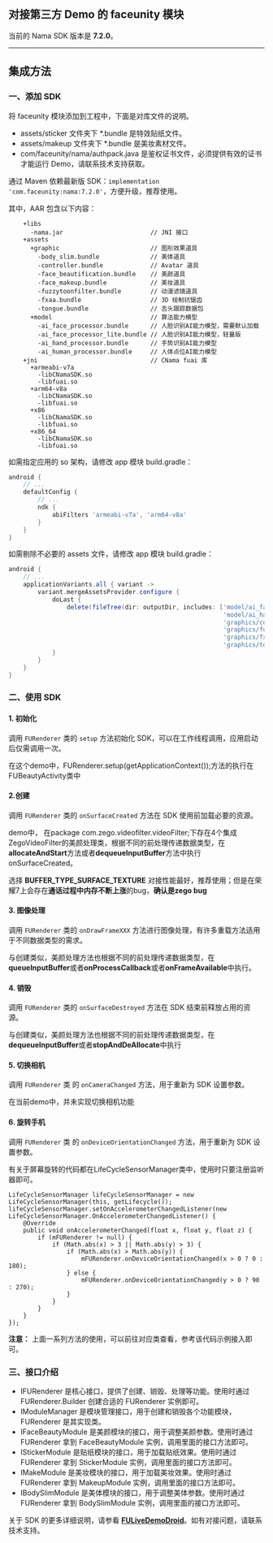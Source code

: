 ## 对接第三方 Demo 的 faceunity 模块

当前的 Nama SDK 版本是 **7.2.0**。

--------

## 集成方法

### 一、添加 SDK

将 faceunity 模块添加到工程中，下面是对库文件的说明。

- assets/sticker 文件夹下 \*.bundle 是特效贴纸文件。
- assets/makeup 文件夹下 \*.bundle 是美妆素材文件。
- com/faceunity/nama/authpack.java 是鉴权证书文件，必须提供有效的证书才能运行 Demo，请联系技术支持获取。

通过 Maven 依赖最新版 SDK：`implementation 'com.faceunity:nama:7.2.0'`，方便升级，推荐使用。

其中，AAR 包含以下内容：

```
    +libs
      -nama.jar                        // JNI 接口
    +assets
      +graphic                         // 图形效果道具
        -body_slim.bundle              // 美体道具
        -controller.bundle             // Avatar 道具
        -face_beautification.bundle    // 美颜道具
        -face_makeup.bundle            // 美妆道具
        -fuzzytoonfilter.bundle        // 动漫滤镜道具
        -fxaa.bundle                   // 3D 绘制抗锯齿
        -tongue.bundle                 // 舌头跟踪数据包
      +model                           // 算法能力模型
        -ai_face_processor.bundle      // 人脸识别AI能力模型，需要默认加载
        -ai_face_processor_lite.bundle // 人脸识别AI能力模型，轻量版
        -ai_hand_processor.bundle      // 手势识别AI能力模型
        -ai_human_processor.bundle     // 人体点位AI能力模型
    +jni                               // CNama fuai 库
      +armeabi-v7a
        -libCNamaSDK.so
        -libfuai.so
      +arm64-v8a
        -libCNamaSDK.so
        -libfuai.so
      +x86
        -libCNamaSDK.so
        -libfuai.so
      +x86_64
        -libCNamaSDK.so
        -libfuai.so
```

如需指定应用的 so 架构，请修改 app 模块 build.gradle：

```groovy
android {
    // ...
    defaultConfig {
        // ...
        ndk {
            abiFilters 'armeabi-v7a', 'arm64-v8a'
        }
    }
}
```

如需剔除不必要的 assets 文件，请修改 app 模块 build.gradle：

```groovy
android {
    // ...
    applicationVariants.all { variant ->
        variant.mergeAssetsProvider.configure {
            doLast {
                delete(fileTree(dir: outputDir, includes: ['model/ai_face_processor_lite.bundle',
                                                           'model/ai_hand_processor.bundle',
                                                           'graphics/controller.bundle',
                                                           'graphics/fuzzytoonfilter.bundle',
                                                           'graphics/fxaa.bundle',
                                                           'graphics/tongue.bundle']))
            }
        }
    }
}
```

### 二、使用 SDK

#### 1. 初始化

调用 `FURenderer` 类的  `setup` 方法初始化 SDK，可以在工作线程调用，应用启动后仅需调用一次。

在这个demo中，FURenderer.setup(getApplicationContext());方法的执行在FUBeautyActivity类中

#### 2.创建

调用 `FURenderer` 类的  `onSurfaceCreated` 方法在 SDK 使用前加载必要的资源。

demo中， 在package com.zego.videofilter.videoFilter;下存在4个集成ZegoVideoFilter的美颜处理类，根据不同的前处理传递数据类型，在 **allocateAndStart**方法或者**dequeueInputBuffer**方法中执行onSurfaceCreated。

选择 **BUFFER_TYPE_SURFACE_TEXTURE** 对接性能最好，推荐使用；但是在荣耀7上会存在**通话过程中内存不断上涨**的bug，**确认是zego bug**

#### 3. 图像处理

调用 `FURenderer` 类的  `onDrawFrameXXX` 方法进行图像处理，有许多重载方法适用于不同数据类型的需求。

与创建类似，美颜处理方法也根据不同的前处理传递数据类型，在**queueInputBuffer**或者**onProcessCallback**或者**onFrameAvailable**中执行。

#### 4. 销毁

调用 `FURenderer` 类的  `onSurfaceDestroyed` 方法在 SDK 结束前释放占用的资源。

与创建类似，美颜处理方法也根据不同的前处理传递数据类型，在**dequeueInputBuffer**或者**stopAndDeAllocate**中执行

#### 5. 切换相机

调用 `FURenderer` 类 的  `onCameraChanged` 方法，用于重新为 SDK 设置参数。

在当前demo中，并未实现切换相机功能

#### 6. 旋转手机

调用 `FURenderer` 类 的  `onDeviceOrientationChanged` 方法，用于重新为 SDK 设置参数。

有关于屏幕旋转的代码都在LifeCycleSensorManager类中，使用时只要注册监听器即可。

```
LifeCycleSensorManager lifeCycleSensorManager = new LifeCycleSensorManager(this, getLifecycle());
lifeCycleSensorManager.setOnAccelerometerChangedListener(new LifeCycleSensorManager.OnAccelerometerChangedListener() {
    @Override
    public void onAccelerometerChanged(float x, float y, float z) {
        if (mFURenderer != null) {
            if (Math.abs(x) > 3 || Math.abs(y) > 3) {
                if (Math.abs(x) > Math.abs(y)) {
                    mFURenderer.onDeviceOrientationChanged(x > 0 ? 0 : 180);
                } else {
                    mFURenderer.onDeviceOrientationChanged(y > 0 ? 90 : 270);
                }
            }
        }
    }
});
```

**注意：** 上面一系列方法的使用，可以前往对应类查看，参考该代码示例接入即可。

### 三、接口介绍

- IFURenderer 是核心接口，提供了创建、销毁、处理等功能。使用时通过 FURenderer.Builder 创建合适的 FURenderer 实例即可。
- IModuleManager 是模块管理接口，用于创建和销毁各个功能模块，FURenderer 是其实现类。
- IFaceBeautyModule 是美颜模块的接口，用于调整美颜参数。使用时通过 FURenderer 拿到 FaceBeautyModule 实例，调用里面的接口方法即可。
- IStickerModule 是贴纸模块的接口，用于加载贴纸效果。使用时通过 FURenderer 拿到 StickerModule 实例，调用里面的接口方法即可。
- IMakeModule 是美妆模块的接口，用于加载美妆效果。使用时通过 FURenderer 拿到 MakeupModule 实例，调用里面的接口方法即可。
- IBodySlimModule 是美体模块的接口，用于调整美体参数。使用时通过 FURenderer 拿到 BodySlimModule 实例，调用里面的接口方法即可。

关于 SDK 的更多详细说明，请参看 **[FULiveDemoDroid](https://github.com/Faceunity/FULiveDemoDroid/)**。如有对接问题，请联系技术支持。